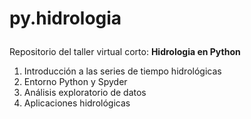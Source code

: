 # py.hidrologia<p>
Repositorio del taller virtual corto: **Hidrologia en Python** <p>
1. Introducción a las series de tiempo hidrológicas
2. Entorno Python y Spyder
3. Análisis exploratorio de datos
4. Aplicaciones hidrológicas


